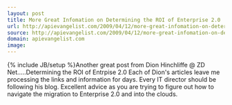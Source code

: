 ```yaml
---
layout: post
title: More Great Infomation on Determining the ROI of Enterprise 2.0
url: http://apievangelist.com/2009/04/12/more-great-infomation-on-determining-the-roi-of-enterprise-20/
source: http://apievangelist.com/2009/04/12/more-great-infomation-on-determining-the-roi-of-enterprise-20/
domain: apievangelist.com
image: 
---
```

{% include JB/setup %}Another great post from Dion Hinchliffe @ ZD Net.....Determining the ROI of Entrpise 2.0
Each of Dion's articles leave me processing the links and information for days. Every IT director should be following his blog.
Excellent advice as you are trying to figure out how to navigate the migration to Enterprise 2.0 and into the clouds.
